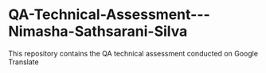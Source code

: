 # QA-Technical-Assessment---Nimasha-Sathsarani-Silva
This repository contains the QA technical assessment conducted on Google Translate
